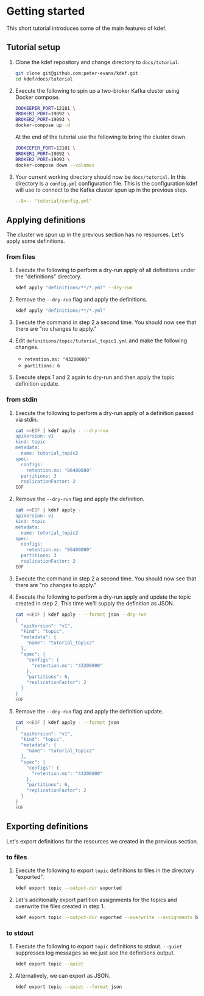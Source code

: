 # Getting started

This short tutorial introduces some of the main features of kdef.

## Tutorial setup

1. Clone the kdef repository and change directory to `docs/tutorial`.

    ```sh
    git clone git@github.com:peter-evans/kdef.git
    cd kdef/docs/tutorial
    ```

2. Execute the following to spin up a two-broker Kafka cluster using Docker compose.

    ```sh
    ZOOKEEPER_PORT=12181 \
    BROKER1_PORT=19092 \
    BROKER2_PORT=19093 \
    docker-compose up -d
    ```

    At the end of the tutorial use the following to bring the cluster down.
    ```sh
    ZOOKEEPER_PORT=12181 \
    BROKER1_PORT=19092 \
    BROKER2_PORT=19093 \
    docker-compose down --volumes
    ```

3. Your current working directory should now be `docs/tutorial`.
    In this directory is a `config.yml` configuration file.
    This is the configuration kdef will use to connect to the Kafka cluster spun up in the previous step.

    ```yaml
    --8<-- "tutorial/config.yml"
    ```

## Applying definitions

The cluster we spun up in the previous section has no resources. Let's apply some definitions.

### from files

1. Execute the following to perform a dry-run apply of all definitions under the "definitions" directory.

    ```sh
    kdef apply "definitions/**/*.yml" --dry-run
    ```

2. Remove the `--dry-run` flag and apply the definitions.

    ```sh
    kdef apply "definitions/**/*.yml"
    ```

3. Execute the command in step 2 a second time. You should now see that there are "no changes to apply."

4. Edit `definitions/topic/tutorial_topic1.yml` and make the following changes.

    - `retention.ms: "43200000"`
    - `partitions: 6`

5. Execute steps 1 and 2 again to dry-run and then apply the topic definition update.

### from stdin

1. Execute the following to perform a dry-run apply of a definition passed via stdin.

    ```sh
    cat <<EOF | kdef apply - --dry-run
    apiVersion: v1
    kind: topic
    metadata:
      name: tutorial_topic2
    spec:
      configs:
        retention.ms: "86400000"
      partitions: 3
      replicationFactor: 2
    EOF
    ```

2. Remove the `--dry-run` flag and apply the definition.

    ```sh
    cat <<EOF | kdef apply -
    apiVersion: v1
    kind: topic
    metadata:
      name: tutorial_topic2
    spec:
      configs:
        retention.ms: "86400000"
      partitions: 3
      replicationFactor: 2
    EOF
    ```

3. Execute the command in step 2 a second time. You should now see that there are "no changes to apply."

4. Execute the following to perform a dry-run apply and update the topic created in step 2.
    This time we'll supply the definition as JSON.

    ```sh
    cat <<EOF | kdef apply - --format json --dry-run
    {
      "apiVersion": "v1",
      "kind": "topic",
      "metadata": {
        "name": "tutorial_topic2"
      },
      "spec": {
        "configs": {
          "retention.ms": "43200000"
        },
        "partitions": 6,
        "replicationFactor": 2
      }
    }
    EOF
    ```

5. Remove the `--dry-run` flag and apply the definition update.

    ```sh
    cat <<EOF | kdef apply - --format json
    {
      "apiVersion": "v1",
      "kind": "topic",
      "metadata": {
        "name": "tutorial_topic2"
      },
      "spec": {
        "configs": {
          "retention.ms": "43200000"
        },
        "partitions": 6,
        "replicationFactor": 2
      }
    }
    EOF
    ```

## Exporting definitions

Let's export definitions for the resources we created in the previous section.

### to files

1. Execute the following to export `topic` definitions to files in the directory "exported".

    ```sh
    kdef export topic --output-dir exported
    ```

2. Let's additionally export partition assignments for the topics and overwrite the files created in step 1.

    ```sh
    kdef export topic --output-dir exported --overwrite --assignments broker
    ```

### to stdout

1. Execute the following to export `topic` definitions to stdout.
    `--quiet` suppresses log messages so we just see the definitions output.

    ```sh
    kdef export topic --quiet
    ```

2. Alternatively, we can export as JSON.

    ```sh
    kdef export topic --quiet --format json
    ```
